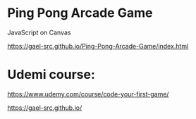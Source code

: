 # Ping Pong Arcade Game

JavaScript on Canvas

https://gael-src.github.io/Ping-Pong-Arcade-Game/index.html

# Udemi course:

https://www.udemy.com/course/code-your-first-game/


https://gael-src.github.io/
